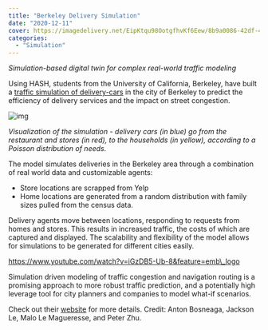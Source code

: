 ```yaml
---
title: "Berkeley Delivery Simulation"
date: "2020-12-11"
cover: https://imagedelivery.net/EipKtqu98OotgfhvKf6Eew/8b9a0086-42df-4650-29db-1f8f825e4c00/public
categories: 
  - "Simulation"
---
```


_Simulation-based digital twin for complex real-world traffic modeling_

Using HASH, students from the University of California, Berkeley, have built a [traffic simulation of delivery-cars](https://hash.ai/@jacksonle/demandtest) in the city of Berkeley to predict the efficiency of delivery services and the impact on street congestion.

![img](https://lh5.googleusercontent.com/9p0bqUKWtV0X5QPkJGkD6ymx1NY6QX_7moZ90Hmku2bPxFk4S77-wYbwu4r8atN8LcyfDjSEgKn_xmSCq0_vvCVl4T1fdINkVrpVoDiFYb0XtCvIi3kTSiCld3TOgGonhLJkESBM)

_Visualization of the simulation - delivery cars (in blue) go from the restaurant and stores (in red), to the households (in yellow), according to a Poisson distribution of needs._

The model simulates deliveries in the Berkeley area through a combination of real world data and customizable agents:

- Store locations are scrapped from Yelp
- Home locations are generated from a random distribution with family sizes pulled from the census data. 

Delivery agents move between locations, responding to requests from homes and stores. This results in increased traffic, the costs of which are captured and displayed. The scalability and flexibility of the model allows for simulations to be generated for different cities easily.

https://www.youtube.com/watch?v=iGzDB5-Ub-8&feature=emb\_logo

Simulation driven modeling of traffic congestion and navigation routing is a promising approach to more robust traffic prediction, and a potentially high leverage tool for city planners and companies to model what-if scenarios.

Check out their [website](http://hashaiproject.pythonanywhere.com) for more details. Credit: Anton Bosneaga, Jackson Le, Malo Le Magueresse, and Peter Zhu.
